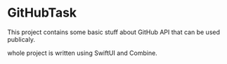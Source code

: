 # GitHubTask

This project contains some basic stuff about GitHub API that can be used publicaly.

whole project is written using SwiftUI and Combine.
